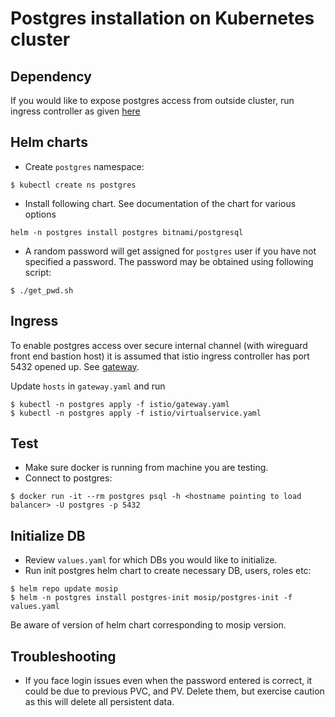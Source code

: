 # Postgres installation on Kubernetes cluster

## Dependency
If you would like to expose postgres access from outside cluster, run ingress controller as given [here](../../../cluster/on-prem/README.md)

## Helm charts 
* Create `postgres` namespace:
```
$ kubectl create ns postgres
```
* Install following chart. See documentation of the chart for various options
```
helm -n postgres install postgres bitnami/postgresql
```
* A random password will get assigned for `postgres` user if you have not specified a password.  The password may be obtained using following script:
```
$ ./get_pwd.sh
```

## Ingress
To enable postgres access over secure internal channel (with wireguard front end bastion host) it is assumed that istio ingress controller has port 5432 opened up. See [gateway](../../../cluster/aws/istio/gateway-internal.yaml).

Update `hosts` in `gateway.yaml` and run
```
$ kubectl -n postgres apply -f istio/gateway.yaml
$ kubectl -n postgres apply -f istio/virtualservice.yaml
```
## Test
* Make sure docker is running from machine you are testing.
* Connect to postgres:
```
$ docker run -it --rm postgres psql -h <hostname pointing to load balancer> -U postgres -p 5432
```
## Initialize DB
* Review `values.yaml` for  which DBs you would like to initialize.
* Run init postgres helm chart to create necessary DB, users, roles etc:
```
$ helm repo update mosip
$ helm -n postgres install postgres-init mosip/postgres-init -f values.yaml
```
Be aware of version of helm chart corresponding to mosip version.

## Troubleshooting
* If you face login issues even when the password entered is correct, it could be due to previous PVC, and PV.  Delete them, but exercise caution as this will delete all persistent data.

